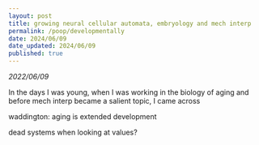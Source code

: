 ```yaml
---
layout: post
title: growing neural cellular automata, embryology and mech interp
permalink: /poop/developmentally
date: 2024/06/09
date_updated: 2024/06/09
published: true
---
```


_2022/06/09_

In the days I was young, when I was working in the biology of aging and before mech interp became a salient topic, I came across

waddington: aging is extended development

dead systems when looking at values?
